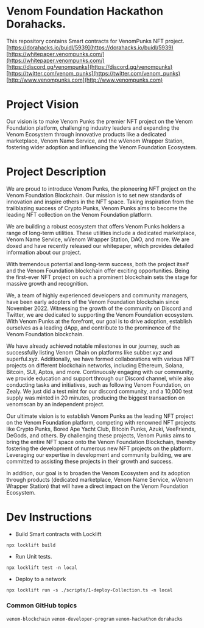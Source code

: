 # Venom Foundation Hackathon Dorahacks.

This repository contains Smart contracts for VenomPunks NFT project.
<br />
[https://dorahacks.io/buidl/5939](https://dorahacks.io/buidl/5939) <br /> [https://whitepaper.venompunks.com/](https://whitepaper.venompunks.com/)<br />[https://discord.gg/venompunks](https://discord.gg/venompunks)<br />[https://twitter.com/venom_punks](https://twitter.com/venom_punks)<br />[http://www.venompunks.com](http://www.venompunks.com)

# Project Vision

Our vision is to make Venom Punks the premier NFT project on the Venom Foundation platform, challenging industry leaders and expanding the Venom Ecosystem through innovative products like a dedicated marketplace, Venom Name Service, and the wVenom Wrapper Station, fostering wider adoption and influencing the Venom Foundation Ecosystem.

# Project Description

We are proud to introduce Venom Punks, the pioneering NFT project on the Venom Foundation Blockchain. Our mission is to set new standards of innovation and inspire others in the NFT space. Taking inspiration from the trailblazing success of Crypto Punks, Venom Punks aims to become the leading NFT collection on the Venom Foundation platform.

We are building a robust ecosystem that offers Venom Punks holders a range of long-term utilities. These utilities include a dedicated marketplace, Venom Name Service, wVenom Wrapper Station, DAO, and more. We are doxed and have recently released our whitepaper, which provides detailed information about our project.

With tremendous potential and long-term success, both the project itself and the Venom Foundation blockchain offer exciting opportunities. Being the first-ever NFT project on such a prominent blockchain sets the stage for massive growth and recognition.

We, a team of highly experienced developers and community managers, have been early adopters of the Venom Foundation blockchain since November 2022. Witnessing the growth of the community on Discord and Twitter, we are dedicated to supporting the Venom Foundation ecosystem. With Venom Punks at the forefront, our goal is to drive adoption, establish ourselves as a leading dApp, and contribute to the prominence of the Venom Foundation blockchain.

We have already achieved notable milestones in our journey, such as successfully listing Venom Chain on platforms like subber.xyz and superful.xyz. Additionally, we have formed collaborations with various NFT projects on different blockchain networks, including Ethereum, Solana, Bitcoin, SUI, Aptos, and more. Continuously engaging with our community, we provide education and support through our Discord channel, while also conducting tasks and initiatives, such as following Venom Foundation, on Zealy. We just did a test mint for our discord community, and a 10,000 test supply was minted in 20 minutes, producing the biggest transaction on venomscan by an independent project.

Our ultimate vision is to establish Venom Punks as the leading NFT project on the Venom Foundation platform, competing with renowned NFT projects like Crypto Punks, Bored Ape Yacht Club, Bitcoin Punks, Azuki, VeeFriends, DeGods, and others. By challenging these projects, Venom Punks aims to bring the entire NFT space onto the Venom Foundation Blockchain, thereby fostering the development of numerous new NFT projects on the platform. Leveraging our expertise in development and community building, we are committed to assisting these projects in their growth and success.

In addition, our goal is to broaden the Venom Ecosystem and its adoption through products (dedicated marketplace, Venom Name Service, wVenom Wrapper Station) that will have a direct impact on the Venom Foundation Ecosystem.

# Dev Instructions

- Build Smart contracts with Locklift

```properties
npx locklift build
```

- Run Unit tests.

```properties
npx locklift test -n local
```

- Deploy to a network

```properties
npx locklift run -s ./scripts/1-deploy-Collection.ts -n local
```

### Common GitHub topics

`venom-blockchain` `venom-developer-program` `venom-hackathon` `dorahacks`
